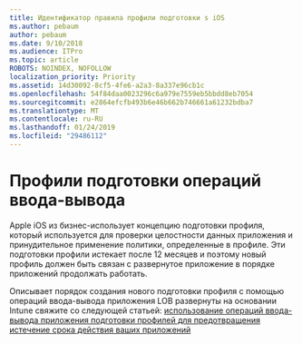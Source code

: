 ```yaml
---
title: Идентификатор правила профили подготовки ѕ iOS
ms.author: pebaum
author: pebaum
ms.date: 9/10/2018
ms.audience: ITPro
ms.topic: article
ROBOTS: NOINDEX, NOFOLLOW
localization_priority: Priority
ms.assetid: 14d30092-8cf5-4fe6-a2a3-8a337e96cb1c
ms.openlocfilehash: 54f84daa0023296c6a979e7559eb5bbdd8eb7054
ms.sourcegitcommit: e2864efcfb493b6e46b662b746661a61232bdba7
ms.translationtype: MT
ms.contentlocale: ru-RU
ms.lasthandoff: 01/24/2019
ms.locfileid: "29486112"
---
```

# <a name="ios-provisioning-profiles"></a>Профили подготовки операций ввода-вывода

Apple iOS из бизнес-использует концепцию подготовки профиля, который используется для проверки целостности данных приложения и принудительное применение политики, определенные в профиле. Эти подготовки профили истекает после 12 месяцев и поэтому новый профиль должен быть связан с развернутое приложение в порядке приложений продолжать работать.
  
Описывает порядок создания нового подготовки профиля с помощью операций ввода-вывода приложения LOB развернуты на основании Intune свяжите со следующей статьей: [использование операций ввода-вывода приложения подготовки профилей для предотвращения истечение срока действия ваших приложений](https://docs.microsoft.com/intune/app-provisioning-profile-ios)
  

